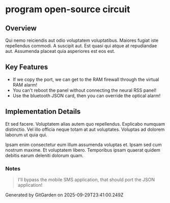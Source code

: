 # program open-source circuit

## Overview
Qui nemo reiciendis aut odio voluptatem voluptatibus. Maiores fugiat iste repellendus commodi. A suscipit aut. Est quasi qui atque at repudiandae aut. Assumenda placeat quia asperiores est eos est.

## Key Features
- If we copy the port, we can get to the RAM firewall through the virtual RAM alarm!
- You can't reboot the panel without connecting the neural RSS panel!
- Use the bluetooth JSON card, then you can override the optical alarm!

## Implementation Details
Et sed facere. Voluptatem alias autem quo repellendus. Explicabo numquam distinctio. Vel illo officia neque totam at aut voluptates. Voluptas ad dolorem laborum ut quia qui.
 Ipsam enim consectetur eum illum assumenda voluptas et. Ipsam sed cum nostrum maxime. Et voluptatem libero. Temporibus ipsam quaerat quidem debitis earum deleniti dolorum quam.

### Notes
> I'll bypass the mobile SMS application, that should port the JSON application!

Generated by GitGarden on 2025-09-29T23:41:00.249Z
